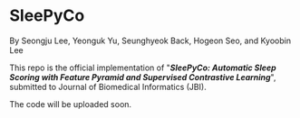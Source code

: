 # SleePyCo
By Seongju Lee, Yeonguk Yu, Seunghyeok Back, Hogeon Seo, and Kyoobin Lee

This repo is the official implementation of "***SleePyCo: Automatic Sleep Scoring with Feature Pyramid and Supervised Contrastive Learning***", submitted to Journal of Biomedical Informatics (JBI).

The code will be uploaded soon.

